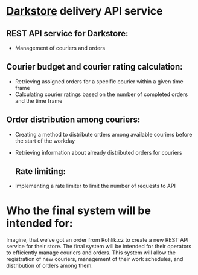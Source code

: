 
# **[Darkstore](https://cs.wikipedia.org/wiki/Internetov%C3%A9_distribu%C4%8Dn%C3%AD_centrum) delivery API service**

  

## REST API service for Darkstore:

  
  

  - Management of couriers and orders
   
 ## Courier budget and courier rating calculation:
   - Retrieving assigned orders for a specific courier within a given time
   frame
   - Calculating courier ratings based on the number of completed orders
   and the time frame
   
  ## Order distribution among couriers:
   
   - Creating a method to distribute orders among available couriers before the start of the workday
   
- Retrieving information about already distributed orders for couriers
   
   ## Rate limiting:
   
- Implementing a rate limiter to limit the number of requests to API



# Who the final system will be intended for:

Imagine, that we’ve got an order from Rohlik.cz to create a new REST API service for their store. The final system will be intended for their operators to efficiently manage couriers and orders. This system will allow the registration of new couriers, management of their work schedules, and distribution of orders among them.

